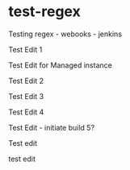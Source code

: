 test-regex
==========

Testing regex - webooks - jenkins

Test Edit 1

Test Edit for Managed instance

Test Edit 2

Test Edit 3

Test Edit 4

Test Edit - initiate build 5?

Test edit

test edit
